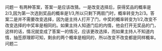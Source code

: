 问题一
有两种答案，答案一是应该改猜。一是改变选择后，获得奖品的概率是2/3,因为第一次选到奖品的概率是1/3,所以只剩下两扇门时，概率转变为2/3。答案二是并不需要改变选择，因为是主持人打开了门，中奖的概率转变为1/2,改变不改变选择的中奖率是相同的。如果主持人知道门后的内情，他会打开无奖品的门，这样的话，情况就变成了答案一的情况，应该更改选择，而如果主持人不知道内情，抽签原理即可知，剩余的两个概率是相同的，所以改变不改变都是同样概率。
问题二
